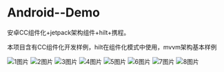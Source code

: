 # Android--Demo
安卓CC组件化+jetpack架构组件+hilt+携程。

本项目含有CC组件化开发样例，hilt在组件化模式中使用，mvvm架构基本样例

![1图片](https://github.com/zlw513/Android--Demo/blob/main/images/Screenshot_2022-05-27-11-53-01-368_com.zhlw.zhlwc.jpg)
![2图片](https://github.com/zlw513/Android--Demo/blob/main/images/Screenshot_2022-05-27-11-53-07-968_com.zhlw.zhlwc.jpg)
![3图片](https://github.com/zlw513/Android--Demo/blob/main/images/Screenshot_2022-05-27-11-53-12-071_com.zhlw.zhlwc.jpg)
![4图片](https://github.com/zlw513/Android--Demo/blob/main/images/Screenshot_2022-05-27-11-53-19-510_com.zhlw.zhlwc.jpg)
![5图片](https://github.com/zlw513/Android--Demo/blob/main/images/Screenshot_2022-05-27-11-53-45-135_com.zhlw.zhlwc.jpg)
![6图片](https://github.com/zlw513/Android--Demo/blob/main/images/Screenshot_2022-05-27-11-53-30-809_com.zhlw.zhlwc.jpg)
![7图片](https://github.com/zlw513/Android--Demo/blob/main/images/Screenshot_2022-05-27-12-36-59-917_com.zhlw.zhlwc.jpg)
![8图片](https://github.com/zlw513/Android--Demo/blob/main/images/Screenshot_2022-05-27-12-37-22-201_com.zhlw.zhlwc.jpg)

